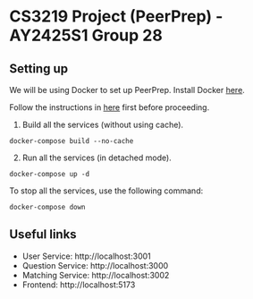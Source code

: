 # CS3219 Project (PeerPrep) - AY2425S1 Group 28

## Setting up

We will be using Docker to set up PeerPrep. Install Docker [here](https://docs.docker.com/get-started/get-docker).

Follow the instructions in [here](./backend/README.md) first before proceeding.

1. Build all the services (without using cache).

```
docker-compose build --no-cache
```

2. Run all the services (in detached mode).

```
docker-compose up -d
```

To stop all the services, use the following command:

```
docker-compose down
```

## Useful links

- User Service: http://localhost:3001
- Question Service: http://localhost:3000
- Matching Service: http://localhost:3002
- Frontend: http://localhost:5173
